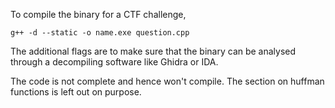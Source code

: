 To compile the binary for a CTF challenge, 

    g++ -d --static -o name.exe question.cpp

The additional flags are to make sure that the binary can be analysed through a decompiling software like Ghidra or IDA. 

The code is not complete and hence won't compile. The section on huffman functions is left out on purpose.
